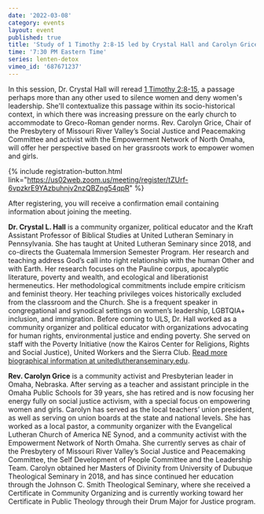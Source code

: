 ```yaml
---
date: '2022-03-08'
category: events
layout: event
published: true
title: 'Study of 1 Timothy 2:8-15 led by Crystal Hall and Carolyn Grice'
time: '7:30 PM Eastern Time'
series: lenten-detox
vimeo_id: '687671237'
---
```

In this session, Dr. Crystal Hall will reread [1 Timothy 2:8-15](https://bible.oremus.org/?ql=510380030), a passage perhaps more than any other used to silence women and deny women's leadership. She'll contextualize this passage within its socio-historical context, in which there was increasing pressure on the early church to accommodate to Greco-Roman gender norms. Rev. Carolyn Grice, Chair of the Presbytery of Missouri River Valley’s Social Justice and Peacemaking Committee and activist with the Empowerment Network of North Omaha, will offer her perspective based on her grassroots work to empower women and girls.

{% include registration-button.html link="https://us02web.zoom.us/meeting/register/tZUrf-6vpzkrE9YAzbuhnjv2nzQBZng54qpR" %}

After registering, you will receive a confirmation email containing information about joining the meeting.

**Dr. Crystal L. Hall** is a community organizer, political educator and the Kraft Assistant Professor of Biblical Studies at United Lutheran Seminary in Pennsylvania. She has taught at United Lutheran Seminary since 2018, and co-directs the Guatemala Immersion Semester Program. Her research and teaching address God’s call into right relationship with the human Other and with Earth. Her research focuses on the Pauline corpus, apocalyptic literature, poverty and wealth, and ecological and liberationist hermeneutics. Her methodological commitments include empire criticism and feminist theory. Her teaching privileges voices historically excluded from the classroom and the Church. She is a frequent speaker in congregational and synodical settings on women’s leadership, LGBTQIA+ inclusion, and immigration. Before coming to ULS, Dr. Hall worked as a community organizer and political educator with organizations advocating for human rights, environmental justice and ending poverty. She served on staff with the Poverty Initiative (now the Kairos Center for Religions, Rights and Social Justice), United Workers and the Sierra Club. [Read more biographical information at unitedlutheranseminary.edu](https://www.unitedlutheranseminary.edu/faculty-staff/crystal-l-hall).

**Rev. Carolyn Grice** is a community activist and Presbyterian leader in Omaha, Nebraska. After serving as a teacher and assistant principle in the Omaha Public Schools for 39 years, she has retired and is now focusing her energy fully on social justice activism, with a special focus on empowering women and girls. Carolyn has served as the local teachers’ union president, as well as serving on union boards at the state and national levels. She has worked as a local pastor, a community organizer with the Evangelical Lutheran Church of America NE Synod, and a community activist with the Empowerment Network of North Omaha. She currently serves as chair of the Presbytery of Missouri River Valley’s Social Justice and Peacemaking Committee, the Self Development of People Committee and the Leadership Team. Carolyn obtained her Masters of Divinity from University of Dubuque Theological Seminary in 2018, and has since continued her education through the Johnson C. Smith Theological Seminary, where she received a Certificate in Community Organizing and is currently working toward her Certificate in Public Theology through their Drum Major for Justice program.
